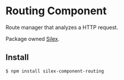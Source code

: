 Routing Component
========

Route manager that analyzes a HTTP request.

Package owned [Silex](https://www.npmjs.com/package/silex).

Install
--------

```bash
$ npm install silex-component-routing
```
